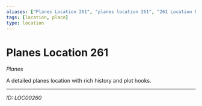 ```yaml
---
aliases: ["Planes Location 261", "planes location 261", "261 Location Planes"]
tags: [location, place]
type: location
---
```


# Planes Location 261

*Planes*

A detailed planes location with rich history and plot hooks.

---
*ID: LOC00260*